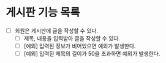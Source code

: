 # 게시판 기능 목록

* [ ] 회원은 게시판에 글을 작성할 수 있다.
  * [ ] 제목, 내용을 입력받아 글을 작성할 수 있다.
  * [ ] [예외] 입력된 정보가 비어있으면 예외가 발생한다.
  * [ ] [예외] 입력된 제목의 길이가 50을 초과하면 예외가 발생한다.
